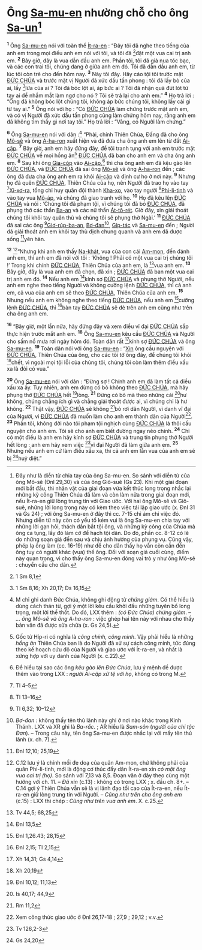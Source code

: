 # Ông [Sa-mu-en]() nhường chỗ cho ông [Sa-un]()[^1-77789368-b92e-410e-ab35-56a26c6ee74f]
<sup><b>1</b></sup> Ông [Sa-mu-en]() nói với toàn thể [Ít-ra-en]() : “Đây tôi đã nghe theo tiếng của anh em trong mọi điều anh em nói với tôi, và tôi đã [^1@-77789368-b92e-410e-ab35-56a26c6ee74f]đặt một vua cai trị anh em. <sup><b>2</b></sup> Bây giờ, đây là vua dẫn đầu anh em. Phần tôi, tôi đã già nua tóc bạc, và các con trai tôi, chúng đang ở giữa anh em đó. Tôi đã dẫn đầu anh em, từ lúc tôi còn trẻ cho đến hôm nay. <sup><b>3</b></sup> Này tôi đây. Hãy cáo tội tôi trước mặt [ĐỨC CHÚA]() và trước mặt vị Người đã xức dầu tấn phong : tôi đã lấy bò của ai, lấy [^2@-77789368-b92e-410e-ab35-56a26c6ee74f]lừa của ai ? Tôi đã bóc lột ai, áp bức ai ? Tôi đã nhận quà đút lót từ tay ai để nhắm mắt làm ngơ cho nó ? Tôi sẽ trả lại cho anh em.” <sup><b>4</b></sup> Họ trả lời : “Ông đã không bóc lột chúng tôi, không áp bức chúng tôi, không lấy cái gì từ tay ai.” <sup><b>5</b></sup> Ông nói với họ : “Có [ĐỨC CHÚA]() làm chứng trước mặt anh em, và có vị Người đã xức dầu tấn phong cũng làm chứng hôm nay, rằng anh em đã không tìm thấy gì nơi tay tôi.” Họ trả lời : “Vâng, có Người làm chứng.”

<sup><b>6</b></sup> Ông [Sa-mu-en]() nói với dân :[^2-77789368-b92e-410e-ab35-56a26c6ee74f] “Phải, chính Thiên Chúa, Đấng đã cho ông [Mô-sê]() và ông [A-ha-ron]() xuất hiện và đã đưa cha ông anh em lên từ đất [Ai-cập](). <sup><b>7</b></sup> Bây giờ, anh em hãy đứng đây, để tôi tranh tụng với anh em trước mặt [ĐỨC CHÚA]() về mọi hồng ân[^3-77789368-b92e-410e-ab35-56a26c6ee74f] [ĐỨC CHÚA]() đã ban cho anh em và cha ông anh em. <sup><b>8</b></sup> Sau khi ông [Gia-cóp]() vào [Ai-cập](),[^4-77789368-b92e-410e-ab35-56a26c6ee74f] thì cha ông anh em đã kêu gào lên [ĐỨC CHÚA](), và [ĐỨC CHÚA]() đã sai ông [Mô-sê]() và ông [A-ha-ron]() đến ; các ông đã đưa cha ông anh em ra khỏi [Ai-cập]() và định cư họ ở nơi này. <sup><b>9</b></sup> Nhưng họ đã quên [ĐỨC CHÚA](), Thiên Chúa của họ, nên Người đã trao họ vào tay [^3@-77789368-b92e-410e-ab35-56a26c6ee74f][Xi-xơ-ra](), tổng chỉ huy quân đội thành [Kha-xo](), vào tay người [^4@-77789368-b92e-410e-ab35-56a26c6ee74f][Phi-li-tinh]() và vào tay vua [Mô-áp](), và chúng đã giao tranh với họ. <sup><b>10</b></sup> Họ đã kêu lên [ĐỨC CHÚA]() và nói : ‘Chúng tôi đã phạm tội, vì chúng tôi đã bỏ [ĐỨC CHÚA](), đã phụng thờ các thần [Ba-an]() và các nữ thần [Át-tô-rét](). Giờ đây, xin giải thoát chúng tôi khỏi tay quân thù và chúng tôi sẽ phụng thờ Ngài.’ <sup><b>11</b></sup> [ĐỨC CHÚA]() đã sai các ông [^5@-77789368-b92e-410e-ab35-56a26c6ee74f][Giơ-rúp-ba-an](), [Bơ-đan]()[^5-77789368-b92e-410e-ab35-56a26c6ee74f], [Gíp-tác]() và [Sa-mu-en]() đến ; Người đã giải thoát anh em khỏi tay thù địch chung quanh và anh em đã được sống [^6@-77789368-b92e-410e-ab35-56a26c6ee74f]yên hàn.

<sup><b>12</b></sup> [^6-77789368-b92e-410e-ab35-56a26c6ee74f]“Nhưng khi anh em thấy [Na-khát](), vua của con cái [Am-mon](), đến đánh anh em, thì anh em đã nói với tôi : ‘Không ! Phải có một vua cai trị chúng tôi !’ Trong khi chính [ĐỨC CHÚA](), Thiên Chúa của anh em, là [^7@-77789368-b92e-410e-ab35-56a26c6ee74f]vua anh em. <sup><b>13</b></sup> Bây giờ, đây là vua anh em đã chọn, đã xin ; [ĐỨC CHÚA]() đã ban một vua cai trị anh em đó. <sup><b>14</b></sup> Nếu anh em [^8@-77789368-b92e-410e-ab35-56a26c6ee74f]kính sợ [ĐỨC CHÚA]() và phụng thờ Người, nếu anh em nghe theo tiếng Người và không cưỡng lệnh [ĐỨC CHÚA](), thì cả anh em, cả vua của anh em sẽ theo [ĐỨC CHÚA](), Thiên Chúa của anh em. <sup><b>15</b></sup> Nhưng nếu anh em không nghe theo tiếng [ĐỨC CHÚA](), nếu anh em [^9@-77789368-b92e-410e-ab35-56a26c6ee74f]cưỡng lệnh [ĐỨC CHÚA](), thì [^10@-77789368-b92e-410e-ab35-56a26c6ee74f]bàn tay [ĐỨC CHÚA]() sẽ đè trên anh em cũng như trên cha ông anh em.

<sup><b>16</b></sup> “Bây giờ, một lần nữa, hãy đứng đây và xem điều vĩ đại [ĐỨC CHÚA]() sắp thực hiện trước mắt anh em. <sup><b>18</b></sup> Ông [Sa-mu-en]() kêu cầu [ĐỨC CHÚA]() và Người cho sấm nổ mưa rơi ngày hôm đó. Toàn dân rất [^12@-77789368-b92e-410e-ab35-56a26c6ee74f]kính sợ [ĐỨC CHÚA]() và ông [Sa-mu-en](). <sup><b>19</b></sup> Toàn dân nói với ông [Sa-mu-en]() : “[Xin]() ông cầu nguyện với [ĐỨC CHÚA](), Thiên Chúa của ông, cho các tôi tớ ông đây, để chúng tôi khỏi [^13@-77789368-b92e-410e-ab35-56a26c6ee74f]chết, vì ngoài mọi tội lỗi của chúng tôi, chúng tôi còn làm thêm điều xấu xa là đòi có vua.”

<sup><b>20</b></sup> Ông [Sa-mu-en]() nói với dân : “Đừng sợ ! Chính anh em đã làm tất cả điều xấu xa ấy. Tuy nhiên, anh em đừng có bỏ không theo [ĐỨC CHÚA](), mà hãy phụng thờ [ĐỨC CHÚA]() hết [^14@-77789368-b92e-410e-ab35-56a26c6ee74f]lòng. <sup><b>21</b></sup> Đừng có bỏ mà theo những cái [^15@-77789368-b92e-410e-ab35-56a26c6ee74f]hư không, chúng chẳng ích gì và chẳng giải thoát được ai, vì chúng chỉ là hư không. <sup><b>22</b></sup> Thật vậy, [ĐỨC CHÚA]() sẽ không [^16@-77789368-b92e-410e-ab35-56a26c6ee74f]bỏ rơi dân Người, vì danh vĩ đại của Người, vì [ĐỨC CHÚA]() đã muốn làm cho anh em thành dân của Người[^8-77789368-b92e-410e-ab35-56a26c6ee74f]. <sup><b>23</b></sup> Phần tôi, không đời nào tôi phạm tội nghịch cùng [ĐỨC CHÚA]() là thôi cầu nguyện cho anh em. Tôi sẽ cho anh em biết đường ngay nẻo chính. <sup><b>24</b></sup> Chỉ có một điều là anh em hãy kính sợ [ĐỨC CHÚA]() và trung tín phụng thờ Người hết lòng : anh em hãy xem việc [^17@-77789368-b92e-410e-ab35-56a26c6ee74f]vĩ đại Người đã làm giữa anh em. <sup><b>25</b></sup> Nhưng nếu anh em cứ làm điều xấu xa, thì cả anh em lẫn vua của anh em sẽ bị [^18@-77789368-b92e-410e-ab35-56a26c6ee74f]huỷ diệt.”

[^1-77789368-b92e-410e-ab35-56a26c6ee74f]: Đây như là diễn từ chia tay của ông Sa-mu-en. So sánh với diễn từ của ông Mô-sê (Đnl 29,30) và của ông Giô-suê (Gs 23). Khi một giai đoạn mới bắt đầu, thì nhân vật của giai đoạn vừa kết thúc long trọng nhắc lại những kỳ công Thiên Chúa đã làm và còn làm nữa trong giai đoạn mới, nếu Ít-ra-en giữ lòng trung tín với Giao ước. Với hai ông Mô-sê và Giô-suê, những lời long trọng này có kèm theo việc tái lập giao ước (x. Đnl 31 và Gs 24) ; với ông Sa-mu-en ở đây thì cc. 7-15 chỉ ám chỉ việc đó. Nhưng diễn từ này còn có yếu tố kém vui là ông Sa-mu-en chia tay với những lời gạn hỏi, thách dân bắt tội ông, và những kỳ công của Chúa mà ông ca tụng, lấy đó làm cớ để hạch tội dân. Do đó, phần cc. 8-12 có lẽ do những soạn giả đến sau và chịu ảnh hưởng của phụng vụ. Cũng vậy, phép lạ ông làm (cc. 16-19) như để cho dân thấy họ vẫn còn cần đến ông tuy có người khác (vua) thế ông. Đối với soạn giả cuối cùng, điểm này quan trọng, vì cho thấy ông Sa-mu-en đóng vai trò y như ông Mô-sê : chuyển cầu cho dân.
[^2-77789368-b92e-410e-ab35-56a26c6ee74f]: M chỉ ghi danh Đức Chúa, không ghi động từ *chứng giám*. Có thể hiểu là dùng cách thán từ, gợi ý một lời kêu cầu khởi đầu những tuyên bố long trọng, một lời thề thốt. Do đó, LXX thêm : *(có Đức Chúa) chứng giám*. – *... ông Mô-sê và ông A-ha-ron* : việc ghép hai tên này với nhau cho thấy bản văn đã được sửa chữa (x. Gs 24,5).
[^3-77789368-b92e-410e-ab35-56a26c6ee74f]: Gốc từ Híp-ri có nghĩa là *công chính, công minh*. Vậy phải hiểu là những *hồng ân* Thiên Chúa ban là do Người đã xử sự cách công minh, tức đúng theo kế hoạch cứu độ của Người và giao ước với Ít-ra-en, và nhất là xứng hợp với uy danh của Người (x. c.22).
[^4-77789368-b92e-410e-ab35-56a26c6ee74f]: Để hiểu tại sao các ông *kêu gào lên Đức Chúa*, lưu ý mệnh đề được thêm vào trong LXX : *người Ai-cập xử tệ với họ*, không có trong M.
[^5-77789368-b92e-410e-ab35-56a26c6ee74f]: *Bơ-đan* : không thấy tên thủ lãnh này ghi ở nơi nào khác trong Kinh Thánh. LXX và XR ghi là *Ba-rắc*. ; AR hiểu là *Sam-sôn* (*người của chi tộc Đan*). – Trong câu này, tên ông Sa-mu-en được nhắc lại với mấy tên thủ lãnh (x. ch. 7).
[^6-77789368-b92e-410e-ab35-56a26c6ee74f]: C.12 lưu ý là chính mối đe doạ của quân Am-mon, chứ không phải của quân Phi-li-tinh, mới là động cơ thúc đẩy dân Ít-ra-en xin *có một ông vua cai trị (họ)*. So sánh với 7,13 và 8,5. Đoạn văn ở đây theo cùng một hướng với ch. 11. – *Đã xin* (c.13) : không có trong LXX ; x. đầu ch. 8+. – C.14 gợi ý Thiên Chúa vẫn sẽ là vị lãnh đạo tối cao của Ít-ra-en, nếu Ít-ra-en giữ lòng trung tín với Người. – *Cũng như trên cha ông anh em* (c.15) : LXX thì chép : *Cũng như trên vua anh em*. X. c.25.
[^8-77789368-b92e-410e-ab35-56a26c6ee74f]: Xem công thức giao ước ở Đnl 26,17-18 ; 27,9 ; 29,12 ; v.v.
[^1@-77789368-b92e-410e-ab35-56a26c6ee74f]: 1 Sm 8,1
[^2@-77789368-b92e-410e-ab35-56a26c6ee74f]: 1 Sm 8,16; Xh 20,17; Ds 16,15
[^3@-77789368-b92e-410e-ab35-56a26c6ee74f]: Tl 4–5
[^4@-77789368-b92e-410e-ab35-56a26c6ee74f]: Tl 13–16
[^5@-77789368-b92e-410e-ab35-56a26c6ee74f]: Tl 6,32; 10–12
[^6@-77789368-b92e-410e-ab35-56a26c6ee74f]: Đnl 12,10; 25,19
[^7@-77789368-b92e-410e-ab35-56a26c6ee74f]: Tv 44,5; 68,25
[^8@-77789368-b92e-410e-ab35-56a26c6ee74f]: Đnl 13,5
[^9@-77789368-b92e-410e-ab35-56a26c6ee74f]: Đnl 1,26.43; 28,15
[^10@-77789368-b92e-410e-ab35-56a26c6ee74f]: Đnl 2,15; Tl 2,15
[^12@-77789368-b92e-410e-ab35-56a26c6ee74f]: Xh 14,31; Gs 4,14
[^13@-77789368-b92e-410e-ab35-56a26c6ee74f]: Xh 20,19
[^14@-77789368-b92e-410e-ab35-56a26c6ee74f]: Đnl 10,12; 11,13
[^15@-77789368-b92e-410e-ab35-56a26c6ee74f]: Is 40,17; 44,9
[^16@-77789368-b92e-410e-ab35-56a26c6ee74f]: Rm 11,2
[^17@-77789368-b92e-410e-ab35-56a26c6ee74f]: Tv 126,2-3
[^18@-77789368-b92e-410e-ab35-56a26c6ee74f]: Gs 24,20